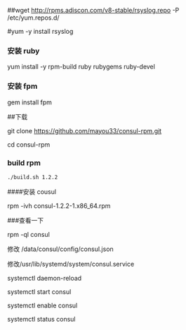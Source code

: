  
##wget http://rpms.adiscon.com/v8-stable/rsyslog.repo -P /etc/yum.repos.d/ 



#yum -y install rsyslog 


### 安装 ruby

yum install -y rpm-build ruby rubygems ruby-devel


### 安装 fpm

gem install fpm
 

##下载



git clone https://github.com/mayou33/consul-rpm.git

cd consul-rpm

### build rpm

``` sh
./build.sh 1.2.2
```

####安装 cousul

 rpm -ivh consul-1.2.2-1.x86_64.rpm 
 
 ###查看一下

rpm -ql consul

修改 /data/consul/config/consul.json

修改/usr/lib/systemd/system/consul.service


systemctl daemon-reload

systemctl start consul

systemctl enable consul

systemctl status consul

